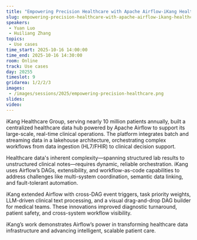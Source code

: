 ```yaml
---
title: "Empowering Precision Healthcare with Apache Airflow-iKang Healthcare Group’s DataHub Journey"
slug: empowering-precision-healthcare-with-apache-airflow-ikang-healthcare-groups-datahub-journey
speakers:
 - Yuan Luo
 - Huiliang Zhang
topics:
 - Use cases
time_start: 2025-10-16 14:00:00
time_end: 2025-10-16 14:30:00
room: Online
track: Use cases
day: 20255
timeslot: 9
gridarea: 1/2/2/3
images: 
 - /images/sessions/2025/empowering-precision-healthcare.png
slides:
video:
---
```


iKang Healthcare Group, serving nearly 10 million patients annually, built a centralized healthcare data hub powered by Apache Airflow to support its large-scale, real-time clinical operations. The platform integrates batch and streaming data in a lakehouse architecture, orchestrating complex workflows from data ingestion (HL7/FHIR) to clinical decision support.

Healthcare data's inherent complexity—spanning structured lab results to unstructured clinical notes—requires dynamic, reliable orchestration. iKang uses Airflow’s DAGs, extensibility, and workflow-as-code capabilities to address challenges like multi-system coordination, semantic data linking, and fault-tolerant automation.

iKang extended Airflow with cross-DAG event triggers, task priority weights, LLM-driven clinical text processing, and a visual drag-and-drop DAG builder for medical teams. These innovations improved diagnostic turnaround, patient safety, and cross-system workflow visibility.

iKang’s work demonstrates Airflow’s power in transforming healthcare data infrastructure and advancing intelligent, scalable patient care.